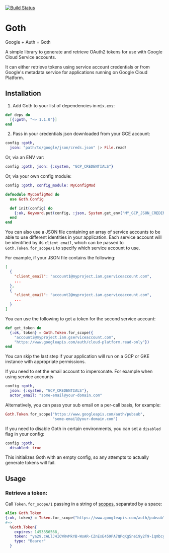 [![Build Status](https://travis-ci.org/peburrows/goth.svg?branch=master)](https://travis-ci.org/peburrows/goth)

# Goth
Google + Auth = Goth

A simple library to generate and retrieve OAuth2 tokens for use with Google Cloud Service accounts.

It can either retrieve tokens using service account credentials or from Google's metadata service for applications running on Google Cloud Platform.

## Installation

1. Add Goth to your list of dependencies in `mix.exs`:
  ```elixir
  def deps do
    [{:goth, "~> 1.1.0"}]
  end
  ```

2. Pass in your credentials json downloaded from your GCE account:

  ```elixir
  config :goth,
    json: "path/to/google/json/creds.json" |> File.read!
  ```

  Or, via an ENV var:
  ```elixir
  config :goth, json: {:system, "GCP_CREDENTIALS"}
  ```

  Or, via your own config module:
  ```elixir
  config :goth, config_module: MyConfigMod
  ```
  ```elixir
  defmodule MyConfigMod do
    use Goth.Config

    def init(config) do
      {:ok, Keyword.put(config, :json, System.get_env("MY_GCP_JSON_CREDENTIALS"))}
    end
  end
  ```

You can also use a JSON file containing an array of service accounts to be able to use different identities in your application. Each service
account will be identified by its ```client_email```, which can be passed to ```Goth.Token.for_scope/1``` to specify which service account to use.

For example, if your JSON file contains the following:

```json
[
  {
    "client_email": "account1@myproject.iam.gserviceaccount.com",
    ...
  },
  {
    "client_email": "account2@myproject.iam.gserviceaccount.com",
    ...
  }
]
```

You can use the following to get a token for the second service account:

```elixir
def get_token do
  {:ok, token} = Goth.Token.for_scope({
    "account2@myproject.iam.gserviceaccount.com",
    "https://www.googleapis.com/auth/cloud-platform.read-only"})
end
```

You can skip the last step if your application will run on a GCP or GKE instance with appropriate permissions.

If you need to set the email account to impersonate. For example when using service accounts

  ```elixir
  config :goth,
    json: {:system, "GCP_CREDENTIALS"},
    actor_email: "some-email@your-domain.com"
  ```

Alternatively, you can pass your sub email on a per-call basis, for example:

  ```elixir
  Goth.Token.for_scope("https://www.googleapis.com/auth/pubsub",
                       "some-email@your-domain.com")
  ```

If you need to disable Goth in certain environments, you can set a `disabled`
flag in your config:

  ```elixir
  config :goth,
    disabled: true
  ```

This initializes Goth with an empty config, so any attempts to actually generate
tokens will fail.

## Usage

### Retrieve a token:
Call `Token.for_scope/1` passing in a string of [scopes](https://developers.google.com/identity/protocols/googlescopes), separated by a space:
```elixir
alias Goth.Token
{:ok, token} = Token.for_scope("https://www.googleapis.com/auth/pubsub")
#=>
  %Goth.Token{
    expires: 1453356568,
    token: "ya29.cALlJ4ICWRvMkYB-WsAR-CZnExE459PA7QPqKg5nei9y2T9-iqmbcgxq8XrTATNn_BPim",
    type: "Bearer"
  }
```
